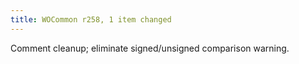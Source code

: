 ```yaml
---
title: WOCommon r258, 1 item changed
---
```


Comment cleanup; eliminate signed/unsigned comparison warning.
